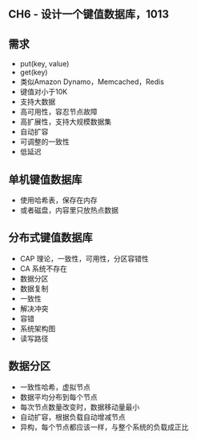 ## CH6 - 设计一个键值数据库，1013

## 需求
- put(key, value)
- get(key)
- 类似Amazon Dynamo，Memcached，Redis
- 键值对小于10K
- 支持大数据
- 高可用性，容忍节点故障
- 高扩展性，支持大规模数据集
- 自动扩容
- 可调整的一致性
- 低延迟

## 单机键值数据库
- 使用哈希表，保存在内存
- 或者磁盘，内容里只放热点数据

## 分布式键值数据库
- CAP 理论，一致性，可用性，分区容错性
- CA 系统不存在
- 数据分区
- 数据复制
- 一致性
- 解决冲突
- 容错
- 系统架构图
- 读写路径

## 数据分区
- 一致性哈希，虚拟节点
- 数据平均分布到每个节点
- 每次节点数量改变时，数据移动量最小
- 自动扩容，根据负载自动增减节点
- 异构，每个节点都应该一样，与整个系统的负载成正比

